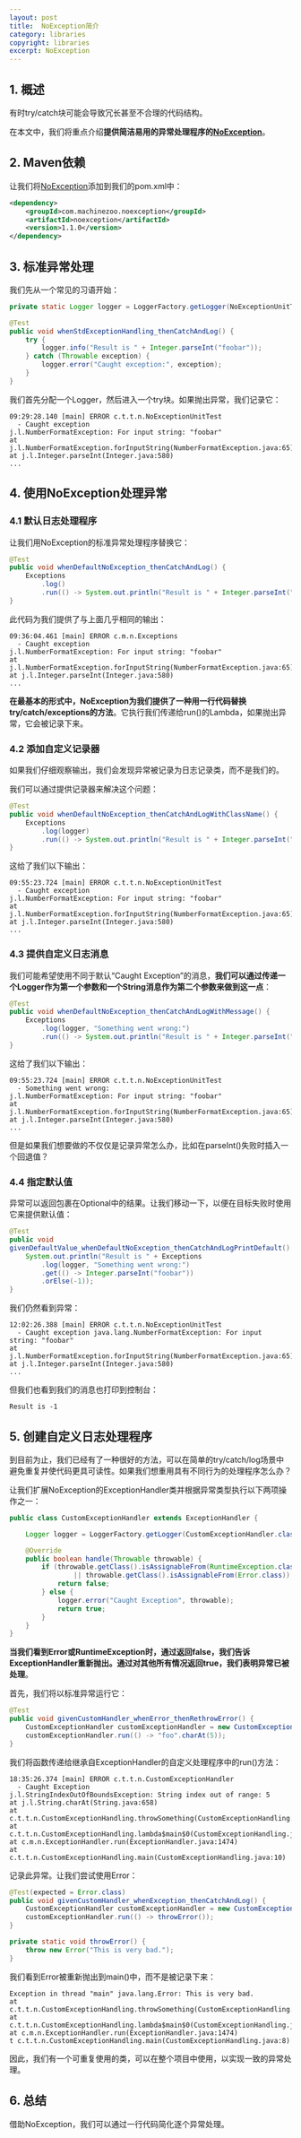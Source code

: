 ```yaml
---
layout: post
title:  NoException简介
category: libraries
copyright: libraries
excerpt: NoException
---
```


## 1. 概述

有时try/catch块可能会导致冗长甚至不合理的代码结构。

在本文中，我们将重点介绍**提供简洁易用的异常处理程序的[NoException](https://noexception.machinezoo.com/)**。

## 2. Maven依赖

让我们将[NoException](https://mvnrepository.com/search?q=noexception)添加到我们的pom.xml中：

```xml
<dependency>
    <groupId>com.machinezoo.noexception</groupId>
    <artifactId>noexception</artifactId>
    <version>1.1.0</version>
</dependency>
```

## 3. 标准异常处理

我们先从一个常见的习语开始：

```java
private static Logger logger = LoggerFactory.getLogger(NoExceptionUnitTest.class);

@Test
public void whenStdExceptionHandling_thenCatchAndLog() {
    try {
        logger.info("Result is " + Integer.parseInt("foobar"));
    } catch (Throwable exception) {
        logger.error("Caught exception:", exception);
    }
}
```

我们首先分配一个Logger，然后进入一个try块。如果抛出异常，我们记录它：

```text
09:29:28.140 [main] ERROR c.t.t.n.NoExceptionUnitTest 
  - Caught exception
j.l.NumberFormatException: For input string: "foobar"
at j.l.NumberFormatException.forInputString(NumberFormatException.java:65)
at j.l.Integer.parseInt(Integer.java:580)
...
```

## 4. 使用NoException处理异常

### 4.1 默认日志处理程序

让我们用NoException的标准异常处理程序替换它：

```java
@Test
public void whenDefaultNoException_thenCatchAndLog() {
    Exceptions 
        .log()
        .run(() -> System.out.println("Result is " + Integer.parseInt("foobar")));
}
```

此代码为我们提供了与上面几乎相同的输出：

```text
09:36:04.461 [main] ERROR c.m.n.Exceptions 
  - Caught exception
j.l.NumberFormatException: For input string: "foobar"
at j.l.NumberFormatException.forInputString(NumberFormatException.java:65)
at j.l.Integer.parseInt(Integer.java:580)
...
```

**在最基本的形式中，NoException为我们提供了一种用一行代码替换try/catch/exceptions的方法**。它执行我们传递给run()的Lambda，如果抛出异常，它会被记录下来。

### 4.2 添加自定义记录器

如果我们仔细观察输出，我们会发现异常被记录为日志记录类，而不是我们的。

我们可以通过提供记录器来解决这个问题：

```java
@Test
public void whenDefaultNoException_thenCatchAndLogWithClassName() {
    Exceptions
        .log(logger)
        .run(() -> System.out.println("Result is " + Integer.parseInt("foobar")));
}
```

这给了我们以下输出：

```text
09:55:23.724 [main] ERROR c.t.t.n.NoExceptionUnitTest 
  - Caught exception
j.l.NumberFormatException: For input string: "foobar"
at j.l.NumberFormatException.forInputString(NumberFormatException.java:65)
at j.l.Integer.parseInt(Integer.java:580)
...
```

### 4.3 提供自定义日志消息

我们可能希望使用不同于默认“Caught Exception”的消息，**我们可以通过传递一个Logger作为第一个参数和一个String消息作为第二个参数来做到这一点**：

```java
@Test
public void whenDefaultNoException_thenCatchAndLogWithMessage() {
    Exceptions
        .log(logger, "Something went wrong:")
        .run(() -> System.out.println("Result is " + Integer.parseInt("foobar")));
}
```

这给了我们以下输出：

```text
09:55:23.724 [main] ERROR c.t.t.n.NoExceptionUnitTest 
  - Something went wrong:
j.l.NumberFormatException: For input string: "foobar"
at j.l.NumberFormatException.forInputString(NumberFormatException.java:65)
at j.l.Integer.parseInt(Integer.java:580)
...
```

但是如果我们想要做的不仅仅是记录异常怎么办，比如在parseInt()失败时插入一个回退值？

### 4.4 指定默认值

异常可以返回包裹在Optional中的结果。让我们移动一下，以便在目标失败时使用它来提供默认值：

```java
@Test
public void
givenDefaultValue_whenDefaultNoException_thenCatchAndLogPrintDefault() {
    System.out.println("Result is " + Exceptions
        .log(logger, "Something went wrong:")
        .get(() -> Integer.parseInt("foobar"))
        .orElse(-1));
}
```

我们仍然看到异常：

```text
12:02:26.388 [main] ERROR c.t.t.n.NoExceptionUnitTest
  - Caught exception java.lang.NumberFormatException: For input string: "foobar"
at j.l.NumberFormatException.forInputString(NumberFormatException.java:65)
at j.l.Integer.parseInt(Integer.java:580)
...
```

但我们也看到我们的消息也打印到控制台：

```text
Result is -1
```

## 5. 创建自定义日志处理程序

到目前为止，我们已经有了一种很好的方法，可以在简单的try/catch/log场景中避免重复并使代码更具可读性。如果我们想重用具有不同行为的处理程序怎么办？

让我们扩展NoException的ExceptionHandler类并根据异常类型执行以下两项操作之一：

```java
public class CustomExceptionHandler extends ExceptionHandler {

    Logger logger = LoggerFactory.getLogger(CustomExceptionHandler.class);

    @Override
    public boolean handle(Throwable throwable) {
        if (throwable.getClass().isAssignableFrom(RuntimeException.class)
                || throwable.getClass().isAssignableFrom(Error.class)) {
            return false;
        } else {
            logger.error("Caught Exception", throwable);
            return true;
        }
    }
}
```

**当我们看到Error或RuntimeException时，通过返回false，我们告诉ExceptionHandler重新抛出。通过对其他所有情况返回true，我们表明异常已被处理**。

首先，我们将以标准异常运行它：

```java
@Test
public void givenCustomHandler_whenError_thenRethrowError() {
    CustomExceptionHandler customExceptionHandler = new CustomExceptionHandler();
    customExceptionHandler.run(() -> "foo".charAt(5));
}
```

我们将函数传递给继承自ExceptionHandler的自定义处理程序中的run()方法：

```text
18:35:26.374 [main] ERROR c.t.t.n.CustomExceptionHandler 
  - Caught Exception 
j.l.StringIndexOutOfBoundsException: String index out of range: 5
at j.l.String.charAt(String.java:658)
at c.t.t.n.CustomExceptionHandling.throwSomething(CustomExceptionHandling.java:20)
at c.t.t.n.CustomExceptionHandling.lambda$main$0(CustomExceptionHandling.java:10)
at c.m.n.ExceptionHandler.run(ExceptionHandler.java:1474)
at c.t.t.n.CustomExceptionHandling.main(CustomExceptionHandling.java:10)
```

记录此异常。让我们尝试使用Error：

```java
@Test(expected = Error.class)
public void givenCustomHandler_whenException_thenCatchAndLog() {
    CustomExceptionHandler customExceptionHandler = new CustomExceptionHandler();
    customExceptionHandler.run(() -> throwError());
}

private static void throwError() {
    throw new Error("This is very bad.");
}
```

我们看到Error被重新抛出到main()中，而不是被记录下来：

```text
Exception in thread "main" java.lang.Error: This is very bad.
at c.t.t.n.CustomExceptionHandling.throwSomething(CustomExceptionHandling.java:15)
at c.t.t.n.CustomExceptionHandling.lambda$main$0(CustomExceptionHandling.java:8)
at c.m.n.ExceptionHandler.run(ExceptionHandler.java:1474)
t c.t.t.n.CustomExceptionHandling.main(CustomExceptionHandling.java:8)
```

因此，我们有一个可重复使用的类，可以在整个项目中使用，以实现一致的异常处理。

## 6. 总结

借助NoException，我们可以通过一行代码简化逐个异常处理。